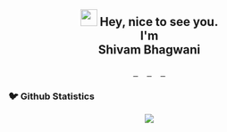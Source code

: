 <div align='center'>
  <!--<img src="https://capsule-render.vercel.app/api?type=waving&height=200&text=MD%20Ohidur&fontAlign=75&fontAlignY=40&color=gradient" height="200"/>-->
  <h2><img src="https://emojis.slackmojis.com/emojis/images/1531849430/4246/blob-sunglasses.gif?1531849430" width="30"/> Hey, nice to see you.
  <br>I'm <br> Shivam Bhagwani</a></h2>
 </div>

<p align="center">
  <samp>
<a href="https://www.linkedin.com/in/sbhagwani97/">
  <img width="16px" src="https://cdn.jsdelivr.net/npm/simple-icons@v6/icons/linkedin.svg" />
</a>
<a href="https://github.com/sbhagwani97">
  <img width="16px" src="https://cdn.jsdelivr.net/npm/simple-icons@v6/icons/github.svg" />
</a>
<a href="https://instagram.com/sbhagwani97/">
  <img width="16px" src="https://cdn.jsdelivr.net/npm/simple-icons@v6/icons/instagram.svg" />
</a>
<a href="https://www.facebook.com/sbhagwani97/">
  <img width="16px" src="https://cdn.jsdelivr.net/npm/simple-icons@v6/icons/facebook.svg" />
</a>
  </samp>
  
  <br>
 </p>


<h3>🐦 Github Statistics </h3>
<p align="center">
<img src="https://github-readme-stats.vercel.app/api?username=sbhagwani97&show_icons=true&title_color=222222&icon_color=03A87C&text_color=333333&bg_color=ffffff">
</p>
<br/>
